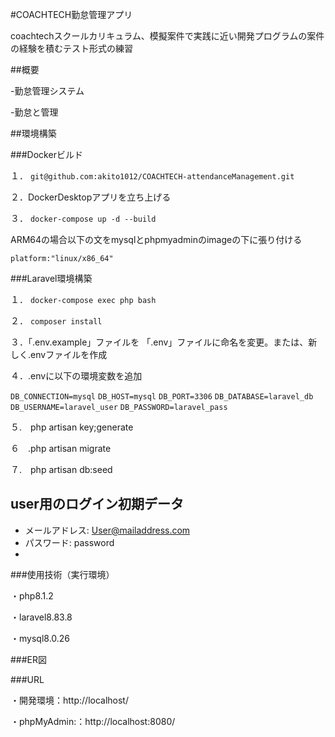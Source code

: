 #COACHTECH勤怠管理アプリ

coachtechスクールカリキュラム、模擬案件で実践に近い開発プログラムの案件の経験を積むテスト形式の練習

##概要

-勤怠管理システム

-勤怠と管理

##環境構築

###Dockerビルド

１．
`git@github.com:akito1012/COACHTECH-attendanceManagement.git`

２．DockerDesktopアプリを立ち上げる

３．
`docker-compose up -d --build`

ARM64の場合以下の文をmysqlとphpmyadminのimageの下に張り付ける

`platform:"linux/x86_64"`

###Laravel環境構築

１．
`docker-compose exec php bash`

２．
`composer install`

３．「.env.example」ファイルを 「.env」ファイルに命名を変更。または、新しく.envファイルを作成

４．.envに以下の環境変数を追加

`DB_CONNECTION=mysql`
`DB_HOST=mysql`
`DB_PORT=3306`
`DB_DATABASE=laravel_db`
`DB_USERNAME=laravel_user`
`DB_PASSWORD=laravel_pass`

５.　php artisan key;generate

６　.php artisan migrate

７.　php artisan db:seed

## user用のログイン初期データ

- メールアドレス: User@mailaddress.com
- パスワード: password
- 

###使用技術（実行環境）

・php8.1.2

・laravel8.83.8

・mysql8.0.26

###ER図



###URL

・開発環境：http://localhost/

・phpMyAdmin:：http://localhost:8080/
  

